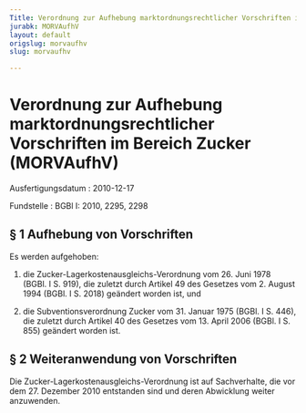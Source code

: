 ```yaml
---
Title: Verordnung zur Aufhebung marktordnungsrechtlicher Vorschriften im Bereich Zucker
jurabk: MORVAufhV
layout: default
origslug: morvaufhv
slug: morvaufhv

---
```


# Verordnung zur Aufhebung marktordnungsrechtlicher Vorschriften im Bereich Zucker (MORVAufhV)

Ausfertigungsdatum
:   2010-12-17

Fundstelle
:   BGBl I: 2010, 2295, 2298


## § 1 Aufhebung von Vorschriften

Es werden aufgehoben:

1.  die Zucker-Lagerkostenausgleichs-Verordnung vom 26. Juni 1978 (BGBl. I S. 919), die zuletzt durch Artikel 49 des Gesetzes vom 2. August 1994 (BGBl. I S. 2018) geändert worden ist, und


2.  die Subventionsverordnung Zucker vom 31. Januar 1975 (BGBl. I S. 446), die zuletzt durch Artikel 40 des Gesetzes vom 13. April 2006 (BGBl. I S. 855) geändert worden ist.





## § 2 Weiteranwendung von Vorschriften

Die Zucker-Lagerkostenausgleichs-Verordnung ist auf Sachverhalte, die vor dem 27. Dezember 2010 entstanden sind und deren Abwicklung weiter anzuwenden.

